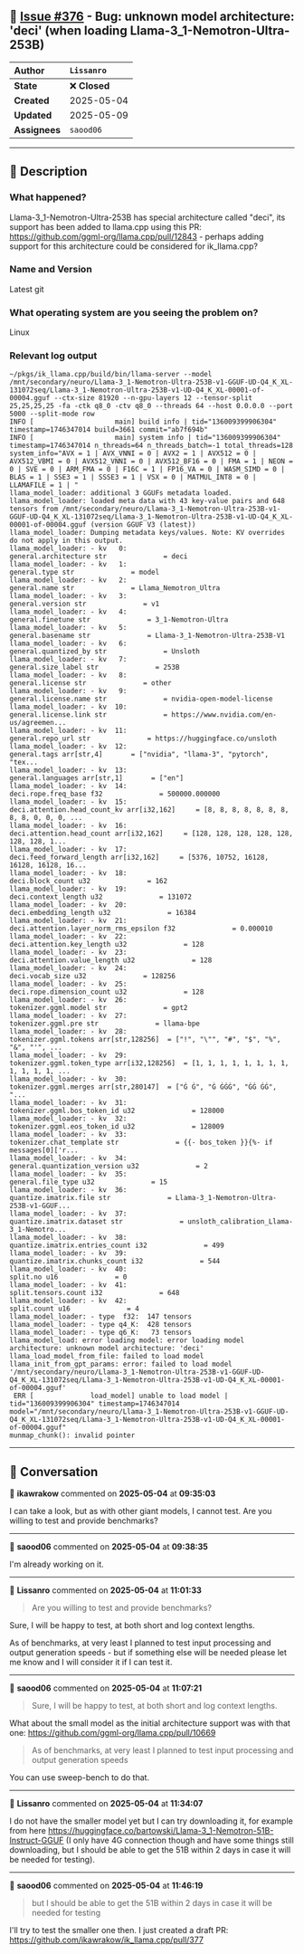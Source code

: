 ## 📌 [Issue #376](https://github.com/ikawrakow/ik_llama.cpp/issues/376) - Bug: unknown model architecture: 'deci' (when loading Llama-3_1-Nemotron-Ultra-253B)

| **Author** | `Lissanro` |
| :--- | :--- |
| **State** | ❌ **Closed** |
| **Created** | 2025-05-04 |
| **Updated** | 2025-05-09 |
| **Assignees** | `saood06` |

---

## 📄 Description

### What happened?

Llama-3_1-Nemotron-Ultra-253B has special architecture called "deci", its support has been added to llama.cpp using this PR: https://github.com/ggml-org/llama.cpp/pull/12843 - perhaps adding support for this architecture could be considered for ik_llama.cpp?

### Name and Version

Latest git

### What operating system are you seeing the problem on?

Linux

### Relevant log output

```shell
~/pkgs/ik_llama.cpp/build/bin/llama-server --model /mnt/secondary/neuro/Llama-3_1-Nemotron-Ultra-253B-v1-GGUF-UD-Q4_K_XL-131072seq/Llama-3_1-Nemotron-Ultra-253B-v1-UD-Q4_K_XL-00001-of-00004.gguf --ctx-size 81920 --n-gpu-layers 12 --tensor-split 25,25,25,25 -fa -ctk q8_0 -ctv q8_0 --threads 64 --host 0.0.0.0 --port 5000 --split-mode row
INFO [                    main] build info | tid="136009399906304" timestamp=1746347014 build=3661 commit="ab7f694b"
INFO [                    main] system info | tid="136009399906304" timestamp=1746347014 n_threads=64 n_threads_batch=-1 total_threads=128 system_info="AVX = 1 | AVX_VNNI = 0 | AVX2 = 1 | AVX512 = 0 | AVX512_VBMI = 0 | AVX512_VNNI = 0 | AVX512_BF16 = 0 | FMA = 1 | NEON = 0 | SVE = 0 | ARM_FMA = 0 | F16C = 1 | FP16_VA = 0 | WASM_SIMD = 0 | BLAS = 1 | SSE3 = 1 | SSSE3 = 1 | VSX = 0 | MATMUL_INT8 = 0 | LLAMAFILE = 1 | "
llama_model_loader: additional 3 GGUFs metadata loaded.
llama_model_loader: loaded meta data with 43 key-value pairs and 648 tensors from /mnt/secondary/neuro/Llama-3_1-Nemotron-Ultra-253B-v1-GGUF-UD-Q4_K_XL-131072seq/Llama-3_1-Nemotron-Ultra-253B-v1-UD-Q4_K_XL-00001-of-00004.gguf (version GGUF V3 (latest))
llama_model_loader: Dumping metadata keys/values. Note: KV overrides do not apply in this output.
llama_model_loader: - kv   0:                       general.architecture str              = deci
llama_model_loader: - kv   1:                               general.type str              = model
llama_model_loader: - kv   2:                               general.name str              = Llama_Nemotron_Ultra
llama_model_loader: - kv   3:                            general.version str              = v1
llama_model_loader: - kv   4:                           general.finetune str              = 3_1-Nemotron-Ultra
llama_model_loader: - kv   5:                           general.basename str              = Llama-3_1-Nemotron-Ultra-253B-V1
llama_model_loader: - kv   6:                       general.quantized_by str              = Unsloth
llama_model_loader: - kv   7:                         general.size_label str              = 253B
llama_model_loader: - kv   8:                            general.license str              = other
llama_model_loader: - kv   9:                       general.license.name str              = nvidia-open-model-license
llama_model_loader: - kv  10:                       general.license.link str              = https://www.nvidia.com/en-us/agreemen...
llama_model_loader: - kv  11:                           general.repo_url str              = https://huggingface.co/unsloth
llama_model_loader: - kv  12:                               general.tags arr[str,4]       = ["nvidia", "llama-3", "pytorch", "tex...
llama_model_loader: - kv  13:                          general.languages arr[str,1]       = ["en"]
llama_model_loader: - kv  14:                        deci.rope.freq_base f32              = 500000.000000
llama_model_loader: - kv  15:               deci.attention.head_count_kv arr[i32,162]     = [8, 8, 8, 8, 8, 8, 8, 8, 8, 0, 0, 0, ...
llama_model_loader: - kv  16:                  deci.attention.head_count arr[i32,162]     = [128, 128, 128, 128, 128, 128, 128, 1...
llama_model_loader: - kv  17:                   deci.feed_forward_length arr[i32,162]     = [5376, 10752, 16128, 16128, 16128, 16...
llama_model_loader: - kv  18:                           deci.block_count u32              = 162
llama_model_loader: - kv  19:                        deci.context_length u32              = 131072
llama_model_loader: - kv  20:                      deci.embedding_length u32              = 16384
llama_model_loader: - kv  21:      deci.attention.layer_norm_rms_epsilon f32              = 0.000010
llama_model_loader: - kv  22:                  deci.attention.key_length u32              = 128
llama_model_loader: - kv  23:                deci.attention.value_length u32              = 128
llama_model_loader: - kv  24:                            deci.vocab_size u32              = 128256
llama_model_loader: - kv  25:                  deci.rope.dimension_count u32              = 128
llama_model_loader: - kv  26:                       tokenizer.ggml.model str              = gpt2
llama_model_loader: - kv  27:                         tokenizer.ggml.pre str              = llama-bpe
llama_model_loader: - kv  28:                      tokenizer.ggml.tokens arr[str,128256]  = ["!", "\"", "#", "$", "%", "&", "'", ...
llama_model_loader: - kv  29:                  tokenizer.ggml.token_type arr[i32,128256]  = [1, 1, 1, 1, 1, 1, 1, 1, 1, 1, 1, 1, ...
llama_model_loader: - kv  30:                      tokenizer.ggml.merges arr[str,280147]  = ["Ġ Ġ", "Ġ ĠĠĠ", "ĠĠ ĠĠ", "...
llama_model_loader: - kv  31:                tokenizer.ggml.bos_token_id u32              = 128000
llama_model_loader: - kv  32:                tokenizer.ggml.eos_token_id u32              = 128009
llama_model_loader: - kv  33:                    tokenizer.chat_template str              = {{- bos_token }}{%- if messages[0]['r...
llama_model_loader: - kv  34:               general.quantization_version u32              = 2
llama_model_loader: - kv  35:                          general.file_type u32              = 15
llama_model_loader: - kv  36:                      quantize.imatrix.file str              = Llama-3_1-Nemotron-Ultra-253B-v1-GGUF...
llama_model_loader: - kv  37:                   quantize.imatrix.dataset str              = unsloth_calibration_Llama-3_1-Nemotro...
llama_model_loader: - kv  38:             quantize.imatrix.entries_count i32              = 499
llama_model_loader: - kv  39:              quantize.imatrix.chunks_count i32              = 544
llama_model_loader: - kv  40:                                   split.no u16              = 0
llama_model_loader: - kv  41:                        split.tensors.count i32              = 648
llama_model_loader: - kv  42:                                split.count u16              = 4
llama_model_loader: - type  f32:  147 tensors
llama_model_loader: - type q4_K:  428 tensors
llama_model_loader: - type q6_K:   73 tensors
llama_model_load: error loading model: error loading model architecture: unknown model architecture: 'deci'
llama_load_model_from_file: failed to load model
llama_init_from_gpt_params: error: failed to load model '/mnt/secondary/neuro/Llama-3_1-Nemotron-Ultra-253B-v1-GGUF-UD-Q4_K_XL-131072seq/Llama-3_1-Nemotron-Ultra-253B-v1-UD-Q4_K_XL-00001-of-00004.gguf'
 ERR [              load_model] unable to load model | tid="136009399906304" timestamp=1746347014 model="/mnt/secondary/neuro/Llama-3_1-Nemotron-Ultra-253B-v1-GGUF-UD-Q4_K_XL-131072seq/Llama-3_1-Nemotron-Ultra-253B-v1-UD-Q4_K_XL-00001-of-00004.gguf"
munmap_chunk(): invalid pointer
```

---

## 💬 Conversation

👤 **ikawrakow** commented on **2025-05-04** at **09:35:03**

I can take a look, but as with other giant models, I cannot test. Are you willing to test and provide benchmarks?

---

👤 **saood06** commented on **2025-05-04** at **09:38:35**

I'm already working on it.

---

👤 **Lissanro** commented on **2025-05-04** at **11:01:33**

> Are you willing to test and provide benchmarks?

Sure, I will be happy to test, at both short and log context lengths.

As of benchmarks, at very least I planned to test input processing and output generation speeds - but if something else will be needed please let me know and I will consider it if I can test it.

---

👤 **saood06** commented on **2025-05-04** at **11:07:21**

>Sure, I will be happy to test, at both short and log context lengths.

What about the small model as the initial architecture support was with that one: https://github.com/ggml-org/llama.cpp/pull/10669

>As of benchmarks, at very least I planned to test input processing and output generation speeds

You can use sweep-bench to do that.

---

👤 **Lissanro** commented on **2025-05-04** at **11:34:07**

I do not have the smaller model yet but I can try downloading it, for example from here https://huggingface.co/bartowski/Llama-3_1-Nemotron-51B-Instruct-GGUF (I only have 4G connection though and have some things still downloading, but I should be able to get the 51B within 2 days in case it will be needed for testing).

---

👤 **saood06** commented on **2025-05-04** at **11:46:19**

>but I should be able to get the 51B within 2 days in case it will be needed for testing

I'll try to test the smaller one then. I just created a draft PR: https://github.com/ikawrakow/ik_llama.cpp/pull/377